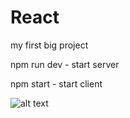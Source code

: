 # React

my first big project

npm run dev - start server

npm start - start client

![alt text](https://github.com/Peterblr/React/blob/master/IMG_1/LG_43TM.jpg)
